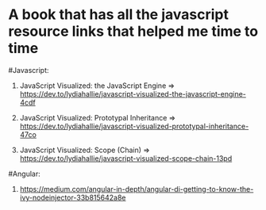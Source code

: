 # A book that has all the javascript resource links that helped me time to time

#Javascript: 

1. JavaScript Visualized: the JavaScript Engine => 
https://dev.to/lydiahallie/javascript-visualized-the-javascript-engine-4cdf

2. JavaScript Visualized: Prototypal Inheritance =>
https://dev.to/lydiahallie/javascript-visualized-prototypal-inheritance-47co

3. JavaScript Visualized: Scope (Chain) =>
https://dev.to/lydiahallie/javascript-visualized-scope-chain-13pd



#Angular:
1. https://medium.com/angular-in-depth/angular-di-getting-to-know-the-ivy-nodeinjector-33b815642a8e
